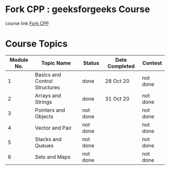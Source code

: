 # Fork CPP : geeksforgeeks Course
course link [Fork CPP](https://practice.geeksforgeeks.org/batch/fork-cpp)

# Course Topics

Module No. | Topic Name | Status | Date Completed | Contest |
-----------|------------|--------|----------------|---------|
1 |Basics and Control Structures | done | 28 Oct 20 | not done |
2 | Arrays and Strings | done | 31 Oct 20 | not done |
3 | Pointers and Objects | not done |  | not done |
4 | Vector and Pair | not done | | not done |
5 | Stacks and Queues | not done | | not done |
6 | Sets and Maps | not done | | not done |

